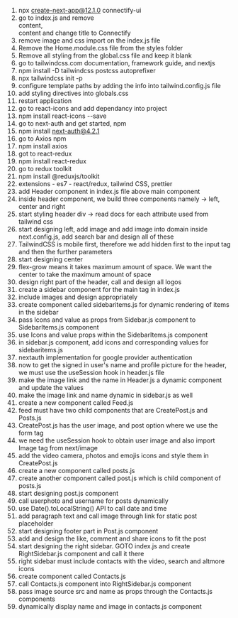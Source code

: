 1. npx create-next-app@12.1.0 connectify-ui
2. go to index.js and remove <main/> content, <footer/> content and change title to Connectify
3. remove image and css import on the index.js file
4. Remove the Home.module.css file from the styles folder
5. Remove all styling from the global.css file and keep it blank
6. go to tailwindcss.com documentation, framework guide, and nextjs
7. npm install -D tailwindcss postcss autoprefixer
8. npx tailwindcss init -p
9. configure template paths by adding the info into tailwind.config.js file
8. add styling directives into globals.css 
9. restart application
10. go to react-icons and add dependancy into project
11. npm install react-icons --save
12. go to next-auth and get started, npm 
13. npm install next-auth@4.2.1
14. go to Axios npm 
15. npm install axios
16. got to react-redux
17. npm install react-redux
18. go to redux toolkit 
19. npm install @reduxjs/toolkit
20. extensions - es7 - react/redux, tailwind CSS, prettier
21. add Header component in index.js file above main component
22. inside header component, we build three components namely -> left, center and right
23. start styling header div -> read docs for each attribute used from tailwind css
24. start designing left, add image and add image into domain inside next.config.js, add search bar and design all of these
25. TailwindCSS is mobile first, therefore we add hidden first to the input tag and then the further parameters 
26. start designing center
27. flex-grow means it takes maximum amount of space. We want the center to take the maximum amount of space
28. design right part of the header, call and design all logos
29. create a sidebar component for the main tag in index.js
30. include images and design appropriately 
31. create component called sidebaritems.js for dynamic rendering of items in the sidebar
32. pass Icons and value as props from Sidebar.js component to SidebarItems.js component
33. use Icons and value props within the SidebarItems.js component
34. in sidebar.js component, add icons and corresponding values for sidebaritems.js 
35. nextauth implementation for google provider authentication
36. now to get the signed in user's name and profile picture for the header, we must use the useSession hook in header.js file
37. make the image link and the name in Header.js a dynamic component and update the values
38. make the image link and name dynamic in sidebar.js as well
39. create a new component called Feed.js 
40. feed must have two child components that are CreatePost.js and Posts.js 
41. CreatePost.js has the user image, and post option where we use the form tag
42. we need the useSession hook to obtain user image and also import Image tag from next/image
43. add the video camera, photos and emojis icons and style them in CreatePost.js 
44. create a new component called posts.js 
45. create another component called post.js which is child component of posts.js 
46. start designing post.js component
47. call userphoto and username for posts dynamically
48. use Date().toLocalString() API to call date and time 
49. add paragraph text and call image through link for static post placeholder
50. start designing footer part in Post.js component
51. add and design the like, comment and share icons to fit the post
52. start designing the right sidebar. GOTO index.js and create RightSidebar.js component and call it there
53. right sidebar must include contacts with the video, search and altmore icons
54. create component called Contacts.js 
55. call Contacts.js component into RightSidebar.js component
56. pass image source src and name as props through the Contacts.js components
57. dynamically display name and image in contacts.js component